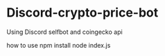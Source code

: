 # Discord-crypto-price-bot


Using Discord selfbot and coingecko api

how to use 
npm install
node index.js
